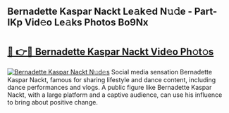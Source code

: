 ## Bernadette Kaspar Nackt Le𝚊k𝚎d N𝚞𝚍e - Part-IKp Vid𝚎o Le𝚊ks Photos Bo9Nx

# <h2><a href="http://fb2rvqy.evod.top/?m=Bernadette+Kaspar+Nackt">🔗 👉🔴 Bernadette Kaspar Nackt Vid𝚎o Ph𝚘t𝚘s</a></h2>

[![Bernadette Kaspar Nackt N𝚞d𝚎s](https://i.imgur.com/8V9OHl7.gif)](http://fb2rvqy.evod.top/?m=Bernadette+Kaspar+Nackt)
Social media sensation Bernadette Kaspar Nackt, famous for sharing lifestyle and dance content, including dance performances and vlogs. A public figure like Bernadette Kaspar Nackt, with a large platform and a captive audience, can use his influence to bring about positive change. 
